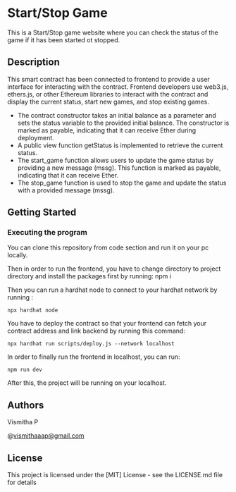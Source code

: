 # Start/Stop Game

This is a Start/Stop game website where you can check the status of the game if it has been started ot stopped.

## Description

This smart contract has been connected to  frontend to provide a user interface for interacting with the contract. Frontend developers use web3.js, ethers.js, or other Ethereum libraries to interact with the contract and display the current status, start new games, and stop existing games.

* The contract constructor takes an initial balance as a parameter and sets the status variable to the provided initial balance. The constructor is marked as payable, indicating that it can receive Ether during deployment.
* A public view function getStatus is implemented to retrieve the current status.
* The start_game function allows users to update the game status by providing a new message (mssg). This function is marked as payable, indicating that it can receive Ether.
* The stop_game function is used to stop the game and update the status with a provided message (mssg).

## Getting Started

### Executing the program

You can clone this repository from code section and run it on your pc locally.

Then in order to run the frontend, you have to change directory to project directory and install the packages first by running: npm i

Then you can run a hardhat node to connect to your hardhat network by running :
```
npx hardhat node
```

You have to deploy the contract so that your frontend can fetch your contract address and link backend by running this command:
```
npx hardhat run scripts/deploy.js --network localhost
```

In order to finally run the frontend in localhost, you can run:
```
npm run dev
```

After this, the project will be running on your localhost. 

## Authors 

Vismitha P

@vismithaaap@gmail.com

## License

This project is licensed under the [MIT] License - see the LICENSE.md file for details
